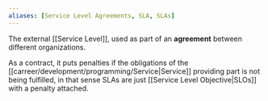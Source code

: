 ```yaml
---
aliases: [Service Level Agreements, SLA, SLAs]
---
```


The external [[Service Level]], used as part of an **agreement** between different organizations.

As a contract, it puts penalties if the obligations of the [[carreer/development/programming/Service|Service]] providing part is not being fulfilled, in that sense SLAs are just [[Service Level Objective|SLOs]] with a penalty attached.
